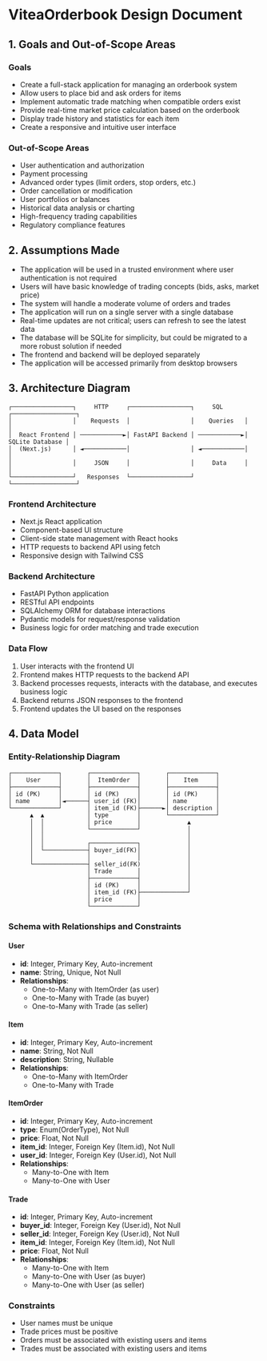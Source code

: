 # ViteaOrderbook Design Document

## 1. Goals and Out-of-Scope Areas

### Goals
- Create a full-stack application for managing an orderbook system
- Allow users to place bid and ask orders for items
- Implement automatic trade matching when compatible orders exist
- Provide real-time market price calculation based on the orderbook
- Display trade history and statistics for each item
- Create a responsive and intuitive user interface

### Out-of-Scope Areas
- User authentication and authorization
- Payment processing
- Advanced order types (limit orders, stop orders, etc.)
- Order cancellation or modification
- User portfolios or balances
- Historical data analysis or charting
- High-frequency trading capabilities
- Regulatory compliance features

## 2. Assumptions Made

- The application will be used in a trusted environment where user authentication is not required
- Users will have basic knowledge of trading concepts (bids, asks, market price)
- The system will handle a moderate volume of orders and trades
- The application will run on a single server with a single database
- Real-time updates are not critical; users can refresh to see the latest data
- The database will be SQLite for simplicity, but could be migrated to a more robust solution if needed
- The frontend and backend will be deployed separately
- The application will be accessed primarily from desktop browsers

## 3. Architecture Diagram

```
┌─────────────────┐     HTTP     ┌─────────────────┐     SQL      ┌──────────────────┐
│                 │    Requests  │                 │    Queries   │                  │
│  React Frontend │ ────────────►│ FastAPI Backend │ ────────────►│  SQLite Database │
│  (Next.js)      │ ◄────────────│                 │ ◄────────────│                  │
│                 │     JSON     │                 │     Data     │                  │
└─────────────────┘   Responses  └─────────────────┘              └──────────────────┘
```

### Frontend Architecture
- Next.js React application
- Component-based UI structure
- Client-side state management with React hooks
- HTTP requests to backend API using fetch
- Responsive design with Tailwind CSS

### Backend Architecture
- FastAPI Python application
- RESTful API endpoints
- SQLAlchemy ORM for database interactions
- Pydantic models for request/response validation
- Business logic for order matching and trade execution

### Data Flow
1. User interacts with the frontend UI
2. Frontend makes HTTP requests to the backend API
3. Backend processes requests, interacts with the database, and executes business logic
4. Backend returns JSON responses to the frontend
5. Frontend updates the UI based on the responses

## 4. Data Model

### Entity-Relationship Diagram
```
┌─────────────┐       ┌─────────────┐       ┌─────────────┐
│    User     │       │  ItemOrder  │       │    Item     │
├─────────────┤       ├─────────────┤       ├─────────────┤
│ id (PK)     │       │ id (PK)     │       │ id (PK)     │
│ name        │◄──────┤ user_id (FK)│       │ name        │
└─────────────┘       │ item_id (FK)├──────►│ description │
      ▲  ▲            │ type        │       └─────────────┘
      │  │            │ price       │             ▲
      │  │            └─────────────┘             │
      │  │                                        │
      │  │            ┌─────────────┐             │
      │  └────────────┤ buyer_id(FK)│             │
      │               │             │             │
      └───────────────┤ seller_id(FK)             │
                      │ Trade       │             │
                      ├─────────────┤             │
                      │ id (PK)     │             │
                      │ item_id (FK)├─────────────┘
                      │ price       │
                      └─────────────┘
```

### Schema with Relationships and Constraints

#### User
- **id**: Integer, Primary Key, Auto-increment
- **name**: String, Unique, Not Null
- **Relationships**:
  - One-to-Many with ItemOrder (as user)
  - One-to-Many with Trade (as buyer)
  - One-to-Many with Trade (as seller)

#### Item
- **id**: Integer, Primary Key, Auto-increment
- **name**: String, Not Null
- **description**: String, Nullable
- **Relationships**:
  - One-to-Many with ItemOrder
  - One-to-Many with Trade

#### ItemOrder
- **id**: Integer, Primary Key, Auto-increment
- **type**: Enum(OrderType), Not Null
- **price**: Float, Not Null
- **item_id**: Integer, Foreign Key (Item.id), Not Null
- **user_id**: Integer, Foreign Key (User.id), Not Null
- **Relationships**:
  - Many-to-One with Item
  - Many-to-One with User

#### Trade
- **id**: Integer, Primary Key, Auto-increment
- **buyer_id**: Integer, Foreign Key (User.id), Not Null
- **seller_id**: Integer, Foreign Key (User.id), Not Null
- **item_id**: Integer, Foreign Key (Item.id), Not Null
- **price**: Float, Not Null
- **Relationships**:
  - Many-to-One with Item
  - Many-to-One with User (as buyer)
  - Many-to-One with User (as seller)

### Constraints
- User names must be unique
- Trade prices must be positive
- Orders must be associated with existing users and items
- Trades must be associated with existing users and items
